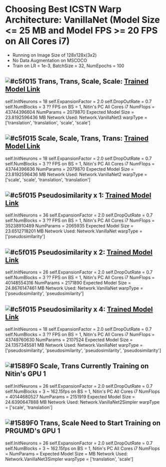 # Choosing Best ICSTN Warp Architecture: VanillaNet (Model Size <= 25 MB and Model FPS >= 20 FPS on All Cores i7)
- Running on Image Size of 128x128x(3x2)
- No Data Augmentation on MSCOCO
- Train on  LR = 1e-3, BatchSize = 32, NumEpochs = 100

## ![#c5f015](https://placehold.it/15/c5f015/000000?text=+) Trans, Trans, Scale, Scale: [Trained Model Link](https://drive.google.com/open?id=1aYApkJEegeV6jE0n5MJQr3Ures3bjVeR) 
self.InitNeurons = 18
self.ExpansionFactor = 2.0
self.DropOutRate = 0.7
self.NumBlocks = 3
?? FPS on BS = 1, Nitin's PC All Cores i7
NumFlops = 43744396604
NumParams = 2079870
Expected Model Size = 23.8192596436 MB
Network Used: Network.VanillaNet3
warpType = ['translation', 'translation', 'scale', 'scale']

## ![#c5f015](https://placehold.it/15/c5f015/000000?text=+) Scale, Scale, Trans, Trans: [Trained Model Link](https://drive.google.com/open?id=1NEQ9gMixBjpzLiUwFsjC6_b7HLP88nm8) 
self.InitNeurons = 18
self.ExpansionFactor = 2.0
self.DropOutRate = 0.7
self.NumBlocks = 3
?? FPS on BS = 1, Nitin's PC All Cores i7
NumFlops = 43744396636
NumParams = 2079870
Expected Model Size = 23.8192596436 MB
Network Used: Network.VanillaNet2
warpType = ['scale', 'scale', 'translation', 'translation']

## ![#c5f015](https://placehold.it/15/c5f015/000000?text=+) Pseudosimilarity x 1: [Trained Model Link](https://drive.google.com/open?id=1Pj6Uqr3PeMCJF_vpkd_Nr4ljQ_WfgJiY) 
self.InitNeurons = 36
self.ExpansionFactor = 2.0
self.DropOutRate = 0.7
self.NumBlocks = 3
?? FPS on BS = 1, Nitin's PC All Cores i7
NumFlops = 35238910489
NumParams = 2065935
Expected Model Size = 23.6512718201 MB
Network Used: Network.VanillaNet
warpType = ['pseudosimilarity']

## ![#c5f015](https://placehold.it/15/c5f015/000000?text=+) Pseudosimilarity x 2: [Trained Model Link](https://drive.google.com/open?id=1p4UJ1vybf15NSuWK2m--meqbagxpeR9H)
self.InitNeurons = 26
self.ExpansionFactor = 2.0
self.DropOutRate = 0.7
self.NumBlocks = 3
?? FPS on BS = 1, Nitin's PC All Cores i7
NumFlops = 40148554316
NumParams = 2171890
Expected Model Size = 24.8676147461 MB
Network Used: Network.VanillaNet
warpType = ['pseudosimilarity', 'pseudosimilarity']

## ![#c5f015](https://placehold.it/15/c5f015/000000?text=+) Pseudosimilarity x 4: [Trained Model Link](https://drive.google.com/open?id=1IhJLQ0rc1mPV6ZrQkFiBFK8Nhkp8hMjl) 
self.InitNeurons = 18
self.ExpansionFactor = 2.0
self.DropOutRate = 0.7
self.NumBlocks = 3
?? FPS on BS = 1, Nitin's PC All Cores i7
NumFlops = 43749760630
NumParams = 2107524
Expected Model Size = 24.1357345581 MB
Network Used: Network.VanillaNet
warpType = ['pseudosimilarity', 'pseudosimilarity', 'pseudosimilarity', 'pseudosimilarity']


## ![#1589F0](https://placehold.it/15/1589F0/000000?text=+) Scale, Trans Currently Training on Nitin's GPU 1
self.InitNeurons = 26
self.ExpansionFactor = 2.0
self.DropOutRate = 0.7
self.NumBlocks = 3
~ 162.15fps on BS = 1, Nitin's PC All Cores i7
NumFlops = 40144680527
NumParams = 2151919
Expected Model Size = 24.6390647888 MB
Network Used: Network.VanillaNet2Simpler
warpType = ['scale', 'translation']

## ![#1589F0](https://placehold.it/15/1589F0/000000?text=+) Trans, Scale Need to Start Training on PRGUMD's GPU 1
self.InitNeurons = 26
self.ExpansionFactor = 2.0
self.DropOutRate = 0.7
self.NumBlocks = 3
~ 162.15fps on BS = 1, Nitin's PC All Cores i7
NumFlops = 
NumParams = 
Expected Model Size =  MB
Network Used: Network.VanillaNet3Simpler
warpType = ['translation', 'scale']


<!-- 

# VanillaNet (Model Size <= 2.5 MB and <=25 MB)

## Smaller x2 PS
self.InitNeurons = 26
self.ExpansionFactor = 2.0
self.DropOutRate = 0.7
self.NumBlocks = 3

~ 270fps on BS = 1, Nitin's PC GPU = 0
NumFlops = 197530233
NumParams = 625462
Expected Model Size = 2.391899 MB
warpType = ['pseudosimilarity', 'pseudosimilarity']

## Larger x2 PS
self.InitNeurons = 35
self.ExpansionFactor = 3.0
self.DropOutRate = 0.7
~ 215fps on BS = 1, Nitin's PC GPU = 0
NumFlops = 1023506271
NumParams = 6433776
Expected Model Size = 24.564270 MB
warpType = ['pseudosimilarity', 'pseudosimilarity']

## Larger x4 PS
self.InitNeurons = 24
self.ExpansionFactor = 3.0
self.DropOutRate = 0.7
~ 180fps on BS = 1, Nitin's PC GPU = 0
NumFlops = 986942303
NumParams = 6178188
Expected Model Size = 23.597214 MB
warpType = ['pseudosimilarity', 'pseudosimilarity', 'pseudosimilarity', 'pseudosimilarity']

## Larger x2 (Scale, Trans)
self.InitNeurons = 35
self.ExpansionFactor = 3.0
self.DropOutRate = 0.7
~ 195fps on BS = 1, Nitin's PC GPU = 0
NumFlops = 1022950605
NumParams = 6294858
Expected Model Size = 24.034340 MB
warpType = ['scale', 'translation']

## Larger x4 (Scale, Scale, Trans, Trans)
self.InitNeurons = 12
self.ExpansionFactor = 1.9
self.DropOutRate = 0.7
self.NumBlocks = 3
~ 170fps on BS = 1, Nitin's PC GPU = 0
NumFlops = 986180244
NumParams = 5987670
Expected Model Size = 22.870445 MB
warpType = ['scale', 'scale', 'translation', 'translation']

Choose best from above. 

# SqueezeNet 
Speed calculated as best of 1000 runs
## Smaller (Model FPS >= 200 FPS on All Cores i7, and Model Size <= 2.5 MB)
self.InitNeurons = 4
self.ExpansionFactor = 1.42
self.DropOutRate = 0.7
warpType = ['pseudosimilarity', 'pseudosimilarity']
NumFlops = 65174577
NumParams = 401246
Expected Model Size = 1.530754 MB
~ 199.07fps on BS = 1, Nitin's PC CPU All Cores

## Larger (Model FPS >= 20 FPS on All Cores i7, and Model Size <= 25 MB)
self.InitNeurons = 16
self.ExpansionFactor = 1.5
self.DropOutRate = 0.7
warpType = ['pseudosimilarity', 'pseudosimilarity']
NumFlops = 7799809633
NumParams = 6082914
Expected Model Size = 23.205086 MB
~ 31.70fps on BS = 1, Nitin's PC CPU All Cores


# ResNet 
Speed calculated as best of 1000 runs
## Smaller (Model FPS >= 200 FPS on All Cores i7, and Model Size <= 2.5 MB)
NumRes = 4
self.InitNeurons = 15
self.ExpansionFactor = 1.5
self.DropOutRate = 0.7
warpType = ['pseudosimilarity', 'pseudosimilarity']
NumFlops = 161618397
NumParams = 611100
Expected Model Size = 2.337128 MB
~ 223.63fps on BS = 1, Nitin's PC CPU All Cores

## Larger (Model FPS >= 20 FPS on All Cores i7, and Model Size <= 25 MB)
NumRes = 4
self.InitNeurons = 16
self.ExpansionFactor = 2
self.DropOutRate = 0.7
warpType = ['pseudosimilarity', 'pseudosimilarity']
NumFlops = 485211389
NumParams = 6317446
Expected Model Size = 24.114525 MB
~ 174.03fps on BS = 1, Nitin's PC CPU All Cores -->
